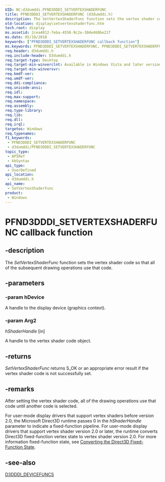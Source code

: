 ```yaml
---
UID: NC:d3dumddi.PFND3DDDI_SETVERTEXSHADERFUNC
title: PFND3DDDI_SETVERTEXSHADERFUNC (d3dumddi.h)
description: The SetVertexShaderFunc function sets the vertex shader code so that all of the subsequent drawing operations use that code.
old-location: display\setvertexshaderfunc.htm
tech.root: display
ms.assetid: 2cea4812-7eba-4558-9c2e-30de460be21f
ms.date: 05/10/2018
keywords: ["PFND3DDDI_SETVERTEXSHADERFUNC callback function"]
ms.keywords: PFND3DDDI_SETVERTEXSHADERFUNC, PFND3DDDI_SETVERTEXSHADERFUNC callback, SetVertexShaderFunc, SetVertexShaderFunc callback function [Display Devices], UserModeDisplayDriver_Functions_aeaa5094-5619-4cf5-b2c3-c4b6aeed9b33.xml, d3dumddi/SetVertexShaderFunc, display.setvertexshaderfunc
req.header: d3dumddi.h
req.include-header: D3dumddi.h
req.target-type: Desktop
req.target-min-winverclnt: Available in Windows Vista and later versions of the Windows operating systems.
req.target-min-winversvr: 
req.kmdf-ver: 
req.umdf-ver: 
req.ddi-compliance: 
req.unicode-ansi: 
req.idl: 
req.max-support: 
req.namespace: 
req.assembly: 
req.type-library: 
req.lib: 
req.dll: 
req.irql: 
targetos: Windows
req.typenames: 
f1_keywords:
 - PFND3DDDI_SETVERTEXSHADERFUNC
 - d3dumddi/PFND3DDDI_SETVERTEXSHADERFUNC
topic_type:
 - APIRef
 - kbSyntax
api_type:
 - UserDefined
api_location:
 - d3dumddi.h
api_name:
 - SetVertexShaderFunc
product:
 - Windows
---
```


# PFND3DDDI_SETVERTEXSHADERFUNC callback function


## -description

The <i>SetVertexShaderFunc</i> function sets the vertex shader code so that all of the subsequent drawing operations use that code.

## -parameters

### -param hDevice

A handle to the display device (graphics context).

### -param Arg2

*hShaderHandle* [in]

A handle to the vertex shader code object.

## -returns

<i>SetVertexShaderFunc</i> returns S_OK or an appropriate error result if the vertex shader code is not successfully set.

## -remarks

After setting the vertex shader code, all of the drawing operations use that code until another code is selected.

For user-mode display drivers that support vertex shaders before version 2.0, the Microsoft Direct3D runtime passes 0 in the <i>hShaderHandle</i> parameter to indicate a fixed-function pipeline. For user-mode display drivers that support vertex shader version 2.0 or later, the runtime converts Direct3D fixed-function vertex state to vertex shader version 2.0. For more information fixed-function state, see <a href="/windows-hardware/drivers/display/converting-the-direct3d-fixed-function-state">Converting the Direct3D Fixed-Function State</a>.

## -see-also

<a href="/windows-hardware/drivers/ddi/d3dumddi/ns-d3dumddi-_d3dddi_devicefuncs">D3DDDI_DEVICEFUNCS</a>